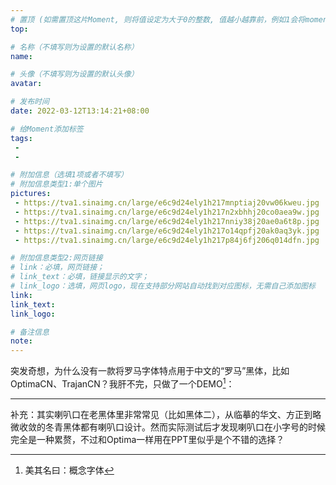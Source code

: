 ```yaml
---
# 置顶 (如需置顶这片Moment, 则将值设定为大于0的整数, 值越小越靠前，例如1会将moment放在最顶端)
top: 

# 名称（不填写则为设置的默认名称）
name:

# 头像（不填写则为设置的默认头像）
avatar:

# 发布时间
date: 2022-03-12T13:14:21+08:00

# 给Moment添加标签
tags:
 -
 -

# 附加信息（选填1项或者不填写）
# 附加信息类型1:单个图片
pictures:
 - https://tva1.sinaimg.cn/large/e6c9d24ely1h217mnptiaj20vw06kweu.jpg
 - https://tva1.sinaimg.cn/large/e6c9d24ely1h217n2xbhhj20co0aea9w.jpg
 - https://tva1.sinaimg.cn/large/e6c9d24ely1h217nniy38j20ae0a6t8p.jpg
 - https://tva1.sinaimg.cn/large/e6c9d24ely1h217o14qpfj20ak0aq3yk.jpg
 - https://tva1.sinaimg.cn/large/e6c9d24ely1h217p84j6fj206q014dfn.jpg

# 附加信息类型2:网页链接
# link：必填，网页链接；
# link_text：必填，链接显示的文字；
# link_logo：选填，网页logo，现在支持部分网站自动找到对应图标，无需自己添加图标
link: 
link_text: 
link_logo:

# 备注信息
note:
---
```


<!-- 下面开始写正文 -->

突发奇想，为什么没有一款将罗马字体特点用于中文的“罗马”黑体，比如OptimaCN、TrajanCN？我肝不完，只做了一个DEMO[^1]：

-----
补充：其实喇叭口在老黑体里非常常见（比如黑体二），从临摹的华文、方正到略微收敛的冬青黑体都有喇叭口设计。然而实际测试后才发现喇叭口在小字号的时候完全是一种累赘，不过和Optima一样用在PPT里似乎是个不错的选择？
[^1]:美其名曰：概念字体